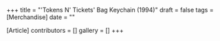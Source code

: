 +++
title = "'Tokens N' Tickets' Bag Keychain (1994)"
draft = false
tags = [Merchandise]
date = ""

[Article]
contributors = []
gallery = []
+++